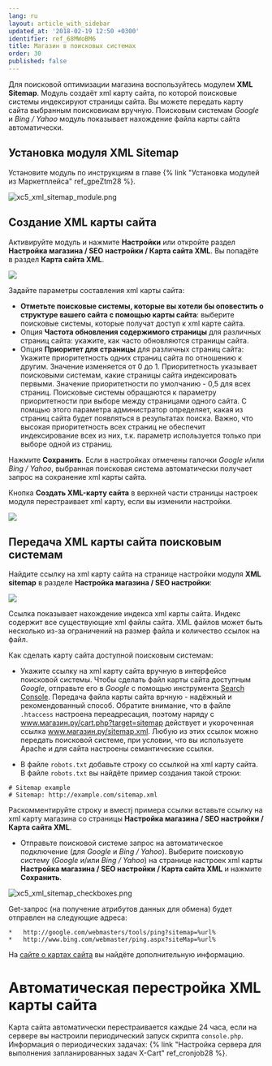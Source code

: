 ```yaml
---
lang: ru
layout: article_with_sidebar
updated_at: '2018-02-19 12:50 +0300'
identifier: ref_68MWoBM6
title: Магазин в поисковых системах
order: 30
published: false
---
```

Для поисковой оптимизации магазина воспользуйтесь модулем **XML Sitemap**. Модуль создаёт xml карту сайта, по которой поисковые системы индексируют страницы сайта. Вы можете передать карту сайта выбранным поисковикам вручную. Поисковым системам _Google_ и _Bing / Yahoo_ модуль показывает  нахождение файла карты сайта автоматически.

## Установка модуля XML Sitemap

Установите модуль по инструкциям в главе {% link "Установка модулей из Маркетплейса" ref_gpeZtm28 %}.

![xc5_xml_sitemap_module.png]({{site.baseurl}}/attachments/ref_OqJ2oZTE/xc5_xml_sitemap_module.png)

## Создание XML карты сайта

Активируйте модуль и нажмите **Настройки** или откройте раздел **Настройка магазина / SEO настройки / Карта сайта XML**. Вы попадёте в раздел **Карта сайта XML**.

![]({{site.baseurl}}/attachments/6389770/8719453.png)

Задайте параметры составления xml карты сайта:

*   **Отметьте поисковые системы, которые вы хотели бы оповестить о структуре вашего сайта с помощью карты сайта**: выберите поисковые системы, которые получат доступ к xml карте сайта.
*   Опция **Частота обновления содержимого страницы** для различных страниц сайта: укажите, как часто обновляются страницы сайта. 
*   Опция **Приоритет для страницы** для различных страниц сайта: Укажите приоритетность одних страниц сайта по отношению к другим. Значение изменяется от 0 до 1. Приоритетность указывает поисковыми системам, какие страницы сайта индексировать первыми. Значение приоритетности по умолчанию -  0,5 для всех страниц. Поисковые системы обращаются к параметру приоритетности при выборе между страницами одного сайта. С помщью этого параметра администратор определяет, какая из страниц сайта будет появляться в результатах поиска. Важно, что высокая приоритетность всех страниц не обеспечит индексирование всех из них, т.к. параметр используется только при выборе одной из страниц.

Нажмите **Сохранить**. Если в настройках отмечены галочки _Google_  и/или  _Bing / Yahoo_, выбранная поисковая система автоматически получает запрос на сохранение xml карты сайта. 

Кнопка **Создать XML-карту сайта** в верхней части страницы настроек модуля перестраивает xml карту, если вы изменили настройки.

![]({{site.baseurl}}/attachments/6389770/8719785.png)

## Передача XML карты сайта поисковым системам

Найдите ссылку на xml карту сайта на странице настройки модуля **XML sitemap** в разделе **Настройка магазина / SEO настройки**:

![]({{site.baseurl}}/attachments/6389770/8719786.png)

Ссылка показывает нахождение индекса xml карты сайта. Индекс содержит все существующие xml файлы сайта. XML файлов может быть несколько из-за ограничений на размер файла и количество ссылок на файл. 

Как сделать карту сайта доступной поисковым системам:

*   Укажите ссылку на xml карту сайта вручную в интерфейсе поисковой системы. Чтобы сделать файл карты сайта доступным _Google_, отправьте его в _Google_ с помощью инструмента [Search Console](https://support.google.com/webmasters/answer/183668?hl=ru "Магазин в поисковых системах"). Передача файла карты сайта врчную - надёжный и рекомендованный способ.
    Обратите внимание, что в файле `.htaccess` настроена переадресация, поэтому наряду с www.магазин.ру/cart.php?target=sitemap действует и укороченная ссылка www.магазин.ру/sitemap.xml. Любую из этих ссылок можно передать поисковой системе, при условии, что вы используете Apache и для сайта настроены семантические ссылки.
    
*   В файле `robots.txt` добавьте строку со ссылкой на xml карту сайта. В файле `robots.txt` вы найдёте пример создания такой строки:

```
# Sitemap example
# Sitemap: http://example.com/sitemap.xml
```
   
   Раскомментируйте строку и вместj примера ссылки вставьте ссылку на xml карту магазина со страницы **Настройка магазина / SEO настройки / Карта сайта XML**.

*   Отправьте поисковой системе запрос на автоматическое подключение (для _Google_  и _Bing / Yahoo_). Выберите поисковую систему (_Google_ и/или _Bing / Yahoo_) на странице настроек xml карты **Настройка магазина / SEO настройки / Карта сайта XML** и нажмите **Сохранить**. 

![xc5_xml_sitemap_checkboxes.png]({{site.baseurl}}/attachments/ref_OqJ2oZTE/xc5_xml_sitemap_checkboxes.png)
   
   Get-запрос (на получение атрибутов данных для обмена) будет отправлен на следующие адреса:
   
    *   http://google.com/webmasters/tools/ping?sitemap=%url%
    *   http://www.bing.com/webmaster/ping.aspx?siteMap=%url%

На [сайте о картах сайта](http://www.sitemaps.org "Магазин в поисковых системах") вы найдёте дополнительную информацию. 

# Автоматическая перестройка XML карты сайта
Карта сайта автоматически перестраивается каждые 24 часа, если на сервере вы настроили периодический запуск скрипта `console.php`. Информация о периодических задачах: {% link "Настройка сервера для выполнения запланированных задач X-Cart" ref_cronjob28 %}.
